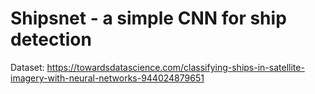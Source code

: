 # Shipsnet - a simple CNN for ship detection

Dataset: https://towardsdatascience.com/classifying-ships-in-satellite-imagery-with-neural-networks-944024879651